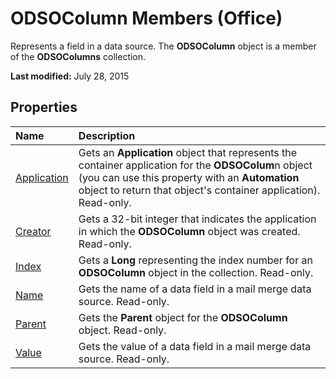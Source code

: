 
# ODSOColumn Members (Office)
Represents a field in a data source. The  **ODSOColumn** object is a member of the **ODSOColumns** collection.

 **Last modified:** July 28, 2015


## Properties



|**Name**|**Description**|
|:-----|:-----|
| [Application](226f3e03-1cce-ce5c-6333-3bd0a49eb5fc.md)|Gets an  **Application** object that represents the container application for the **ODSOColum**n object (you can use this property with an  **Automation** object to return that object's container application). Read-only.|
| [Creator](976cbec2-622f-610f-4188-3d0b0d368112.md)|Gets a 32-bit integer that indicates the application in which the  **ODSOColumn** object was created. Read-only.|
| [Index](de7cc9c1-062b-9f42-cf78-20839e0fb01b.md)|Gets a  **Long** representing the index number for an **ODSOColumn** object in the collection. Read-only.|
| [Name](ad9f1846-185f-4ee6-3afb-03a8334d4482.md)|Gets the name of a data field in a mail merge data source. Read-only.|
| [Parent](1ecf1a5e-ad02-37ea-3807-3ac7d2bb8d73.md)|Gets the  **Parent** object for the **ODSOColumn** object. Read-only.|
| [Value](87220a5a-c7e8-5ddb-9354-14afa084f242.md)|Gets the value of a data field in a mail merge data source. Read-only.|
